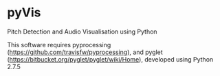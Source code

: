 # pyVis
Pitch Detection and Audio Visualisation using Python

This software requires pyprocessing (https://github.com/travisfw/pyprocessing), and pyglet (https://bitbucket.org/pyglet/pyglet/wiki/Home), developed using Python 2.7.5 
